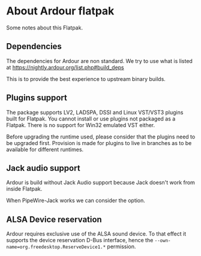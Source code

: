 About Ardour flatpak
====================

Some notes about this Flatpak.

Dependencies
------------

The dependencies for Ardour are non standard. We try to use what is
listed at https://nightly.ardour.org/list.php#build_deps

This is to provide the best experience to upstream binary builds.

Plugins support
---------------

The package supports LV2, LADSPA, DSSI and Linux VST/VST3 plugins
built for Flatpak. You cannot install or use plugins not packaged as a
Flatpak. There is no support for Win32 emulated VST either.

Before upgrading the runtime used, please consider that the plugins
need to be upgraded first. Provision is made for plugins to live in
branches as to be available for different runtimes.

Jack audio support
------------------

Ardour is build without Jack Audio support because Jack doesn't work
from inside Flatpak.

When PipeWire-Jack works we can consider the option.

ALSA Device reservation
-----------------------

Ardour requires exclusive use of the ALSA sound device. To that effect
it supports the device reservation D-Bus interface, hence the
`--own-name=org.freedesktop.ReserveDevice1.*` permission.

